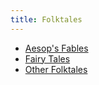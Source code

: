 ```yaml
---
title: Folktales
---
```


* [Aesop's Fables](fabula-fal-esopo)
* [Fairy Tales](pearili-hikaye)
* [Other Folktales](alo-folklorli-hikaye)
